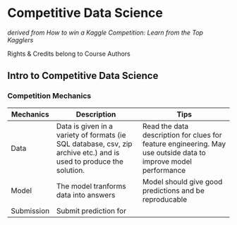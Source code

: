 # Competitive Data Science
_derived from How to win a Kaggle Competition: Learn from the Top Kagglers_

Rights & Credits belong to Course Authors

## Intro to Competitive Data Science
### Competition Mechanics
| Mechanics | Description | Tips |
| --- | --- | --- |
| Data | Data is given in a variety of formats (ie SQL database, csv, zip archive etc.) and is used to produce the solution. | Read the data description for clues for feature engineering. May use outside data to improve model performance |
| Model | The model tranforms data into answers | Model should give good predictions and be reproducable |
| Submission | Submit prediction for
